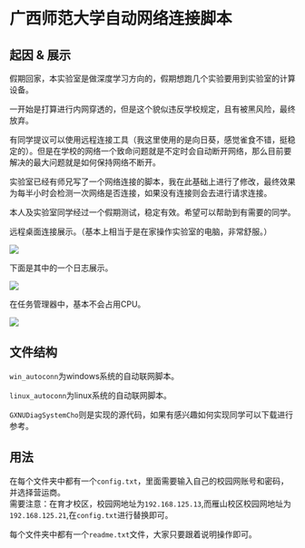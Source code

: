# 广西师范大学自动网络连接脚本

## 起因 & 展示

假期回家，本实验室是做深度学习方向的，假期想跑几个实验要用到实验室的计算设备。

一开始是打算进行内网穿透的，但是这个貌似违反学校规定，且有被黑风险，最终放弃。

有同学提议可以使用远程连接工具（我这里使用的是向日葵，感觉雀食不错，挺稳定的）。但是在学校的网络一个致命问题就是不定时会自动断开网络，那么目前要解决的最大问题就是如何保持网络不断开。

实验室已经有师兄写了一个网络连接的脚本，我在此基础上进行了修改，最终效果为每半小时会检测一次网络是否连接，如果没有连接则会去进行请求连接。

本人及实验室同学经过一个假期测试，稳定有效。希望可以帮助到有需要的同学。


远程桌面连接展示。（基本上相当于是在家操作实验室的电脑，非常舒服。）

<!-- ![](https://img2022.cnblogs.com/blog/1517575/202201/1517575-20220123223401643-1706536963.png) -->
![](https://static01.imgkr.com/temp/dad2504fa2e041bdadc19f9bbb05088f.png)

下面是其中的一个日志展示。

![](https://img2022.cnblogs.com/blog/1517575/202201/1517575-20220123220522347-1250021885.png)



在任务管理器中，基本不会占用CPU。

![](https://img2022.cnblogs.com/blog/1517575/202201/1517575-20220123220647482-303876663.png)










## 文件结构

`win_autoconn`为windows系统的自动联网脚本。

`linux_autoconn`为linux系统的自动联网脚本。

`GXNUDiagSystemCho`则是实现的源代码，如果有感兴趣如何实现同学可以下载进行参考。





## 用法

在每个文件夹中都有一个`config.txt`，里面需要输入自己的校园网账号和密码，并选择营运商。   
需要注意：在育才校区，校园网地址为`192.168.125.13`,而雁山校区校园网地址为`192.168.125.21`,在`config.txt`进行替换即可。

每个文件夹中都有一个`readme.txt`文件，大家只要跟着说明操作即可。











